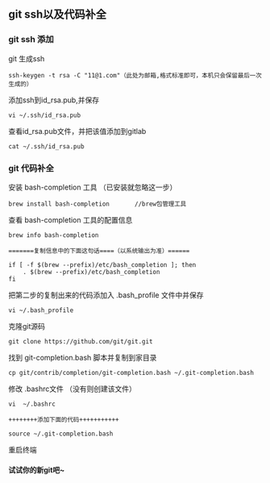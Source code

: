 ## git ssh以及代码补全
### git ssh 添加
git 生成ssh

    ssh-keygen -t rsa -C "11@1.com"（此处为邮箱,格式标准即可，本机只会保留最后一次生成的）

添加ssh到id_rsa.pub,并保存
    
    vi ~/.ssh/id_rsa.pub
    
查看id_rsa.pub文件，并把该值添加到gitlab
    
    cat ~/.ssh/id_rsa.pub
    

### git 代码补全
安装 bash-completion 工具 （已安装就忽略这一步）

 	brew install bash-completion       //brew包管理工具
查看 bash-completion 工具的配置信息

 	brew info bash-completion 

 	=======复制信息中的下面这句话====（以系统输出为准）======

 	if [ -f $(brew --prefix)/etc/bash_completion ]; then
 		. $(brew --prefix)/etc/bash_completion
 	fi
把第二步的复制出来的代码添加入 .bash_profile 文件中并保存

 	vi ~/.bash_profile 
克隆git源码

 	git clone https://github.com/git/git.git	
找到 git-completion.bash 脚本并复制到家目录

 	cp git/contrib/completion/git-completion.bash ~/.git-completion.bash
修改 .bashrc文件 （没有则创建该文件）

 	vi  ~/.bashrc
 	
 	++++++++添加下面的代码+++++++++++
 	
 	source ~/.git-completion.bash
重启终端

#### 试试你的新git吧~